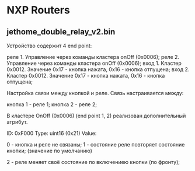 NXP Routers
=============================

jethome_double_relay_v2.bin
---------------------------

Устройство содержит 4 end point:

реле 1. Управление через команды кластера onOff (0x0006);
реле 2. Управление через команды кластера onOff (0x0006);
вход 1. Кластер 0x0012. Значение 0x17 - кнопка нажата, 0x16 - кнопка отпущена;
вход 2. Кластер 0x0012. Значение 0x17 - кнопка нажата, 0x16 - кнопка отпущена;

Настройка связи между кнопкой и реле.
Связь настраивается между:

кнопка 1 - реле 1;
кнопка 2 - реле 2;

В кластере OnOff (0x0006) (end point 1, 2) реализован дополнительный атрибут.

ID: 0xF000
Type: uint16 (0x21)
Value:

0 - кнопка и реле не связаны;
1 - состояние реле повторяет состояние кнопки; (значение по умолчанию)

2 - реле меняет своё состояние по включениею кнопки (по фронту);